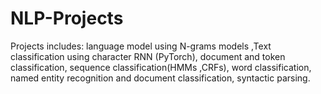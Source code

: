 # NLP-Projects
Projects includes: language model using N-grams models ,Text classification using character RNN (PyTorch),  document and token classification, sequence classification(HMMs ,CRFs), word classification,  named entity recognition and document classification, syntactic parsing.
